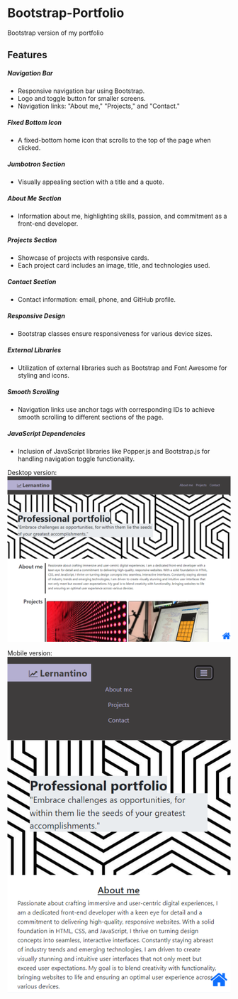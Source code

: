 # Bootstrap-Portfolio
Bootstrap version of my portfolio

## Features

##### Navigation Bar
- Responsive navigation bar using Bootstrap.
- Logo and toggle button for smaller screens.
- Navigation links: "About me," "Projects," and "Contact."

##### Fixed Bottom Icon
- A fixed-bottom home icon that scrolls to the top of the page when clicked.

##### Jumbotron Section
- Visually appealing section with a title and a quote.

##### About Me Section
- Information about me, highlighting skills, passion, and commitment as a front-end developer.

##### Projects Section
- Showcase of projects with responsive cards.
- Each project card includes an image, title, and technologies used.

##### Contact Section
- Contact information: email, phone, and GitHub profile.

##### Responsive Design
- Bootstrap classes ensure responsiveness for various device sizes.

##### External Libraries
- Utilization of external libraries such as Bootstrap and Font Awesome for styling and icons.

##### Smooth Scrolling
- Navigation links use anchor tags with corresponding IDs to achieve smooth scrolling to different sections of the page.

##### JavaScript Dependencies
- Inclusion of JavaScript libraries like Popper.js and Bootstrap.js for handling navigation toggle functionality.


Desktop version:
![Alt text](image.png)

Mobile version:
![Alt text](image-1.png)